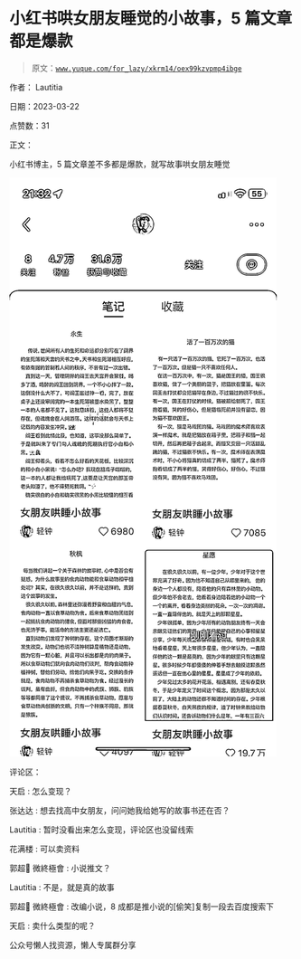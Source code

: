 # 小红书哄女朋友睡觉的小故事，5 篇文章都是爆款

> 原文：[`www.yuque.com/for_lazy/xkrm14/oex99kzvpmp4ibge`](https://www.yuque.com/for_lazy/xkrm14/oex99kzvpmp4ibge)

作者： Lautitia

日期：2023-03-22

点赞数：31

正文：

小红书博主，5 篇文章差不多都是爆款，就写故事哄女朋友睡觉

![](img/c08ba5ea1c0e608c3d1f4e771f3b0d6b.png)

评论区：

天启 : 怎么变现？

张达达 : 想去找高中女朋友，问问她我给她写的故事书还在否？

Lautitia : 暂时没看出来怎么变现，评论区也没留线索

花满楼 : 可以卖资料

郭超💎 ‍微終極會 : 小说推文？

Lautitia : 不是，就是真的故事

郭超💎 ‍微終極會 : 改编小说，8 成都是推小说的[偷笑]复制一段去百度搜索下

天启 : 卖什么类型的呢？

公众号懒人找资源，懒人专属群分享

